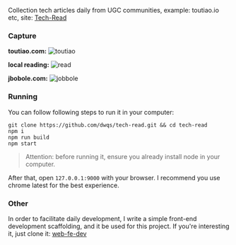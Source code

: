 Collection tech articles daily from UGC communities, example: toutiao.io etc, site: [Tech-Read](http://tech-read.ido321.com:8080/)

### Capture

**toutiao.com:**
![toutiao](https://segmentfault.com/img/bVuT1l)

**local reading:**
![read](https://segmentfault.com/img/bVuT1q)

**jbobole.com:**
![jobbole](https://segmentfault.com/img/bVuT1s)

### Running

You can follow following steps to run it in your computer:

```
git clone https://github.com/dwqs/tech-read.git && cd tech-read
npm i
npm run build
npm start
```

>Attention: before running it, ensure you already install node in your computer.

After that, open `127.0.0.1:9000` with your browser. I recommend you use chrome latest for the best experience.

### Other

In order to facilitate daily development, I write a simple front-end development scaffolding, and it be used for this project. If you're interesting it, just clone it: [web-fe-dev](https://github.com/dwqs/web-fe-dev)
